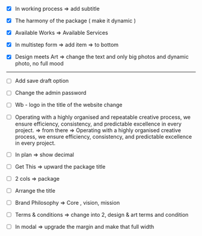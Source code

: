- [x] In working process => add subtitle

- [x] The harmony of the package ( make it dynamic )

- [x] Available Works => Available Services

- [x] In multistep form => add item => to bottom

- [x] Design meets Art => change the text and only big photos and dynamic photo, no full mood

---

- [ ] Add save draft option

- [ ] Change the admin password

- [ ] Wb - logo in the title of the website change

- [ ] Operating with a highly organised and repeatable creative process, we ensure efficiency, consistency, and predictable excellence in every project. => from there => Operating with a highly organised creative process, we ensure efficiency, consistency, and predictable excellence in every project.

- [ ] In plan => show decimal

- [ ] Get This => upward the package title

- [ ] 2 cols => package

- [ ] Arrange the title

- [ ] Brand Philosophy => Core , vision, mission

- [ ] Terms & conditions => change into 2, design & art terms and condition

- [ ] In modal => upgrade the margin and make that full width
